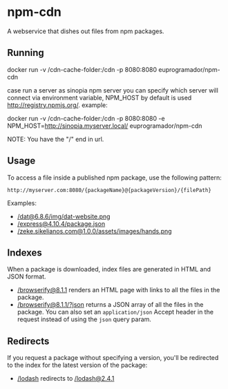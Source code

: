 # npm-cdn

A webservice that dishes out files from npm packages.

## Running

docker run -v /cdn-cache-folder:/cdn -p 8080:8080 euprogramador/npm-cdn

case run a server as sinopia npm server you can specify which server will connect via environment variable, NPM_HOST by default is used http://registry.npmjs.org/. example:

docker run -v /cdn-cache-folder:/cdn -p 8080:8080 -e NPM_HOST=http://sinopia.myserver.local/ euprogramador/npm-cdn

NOTE: You have the "/" end in url.


## Usage

To access a file inside a published npm package, use the following pattern:

```
http://myserver.com:8080/{packageName}@{packageVersion}/{filePath}
```

Examples:

- [/dat@6.8.6/img/dat-website.png](http://myserver.com:8080/dat@6.8.6/img/dat-website.png)
- [/express@4.10.4/package.json](http://myserver.com:8080/express@4.10.4/package.json)
- [/zeke.sikelianos.com@1.0.0/assets/images/hands.png](http://myserver.com:8080/zeke.sikelianos.com@1.0.0/assets/images/hands.png)

## Indexes

When a package is downloaded, index files are generated in HTML and JSON format.

- [/browserify@8.1.1](http://myserver.com:8080/browserify@8.1.1) renders an HTML
page with links to all the files in the package.
- [/browserify@8.1.1/?json](http://myserver.com:8080/browserify@8.1.1/?json) returns
a JSON array of all the files in the package. You can also set an `application/json`
Accept header in the request instead of using the `json` query param.

## Redirects

If you request a package without specifying a version, you'll be redirected to the
index for the latest version of the package:

- [/lodash](http://myserver.com:8080/lodash) redirects to [/lodash@2.4.1](http://myserver.com:8080/lodash@2.4.1)


